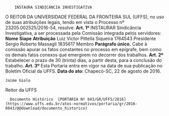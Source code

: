         INSTAURA SINDICÂNCIA INVESTIGATIVA  

 O REITOR DA UNIVERSIDADE FEDERAL DA FRONTEIRA SUL (UFFS), no uso de suas atribuições legais, tendo em vista o Processo nº 23205.002525/2016-54, resolve:   **Art. 1º** INSTAURAR Sindicância Investigativa, a ser processada pela Comissão integrada pelos servidores:     **Nome**    **Siape**    **Atribuição**      Luiz Victor Pittella Siqueira   1764543   Presidente     Sergio Roberto Massagli   1835617   Membro     **Parágrafo único.** Cabe à comissão apurar os fatos constantes no processo em epígrafe, bem como os demais fatos conexos que emergirem no decorrer dos trabalhos.   **Art. 2º** Estabelecer o prazo de 30 (trinta) dias, a partir desta, para a conclusão do trabalho.   **Art. 3º** Esta Portaria entra em vigor na data de sua publicação no Boletim Oficial da UFFS.      **Data do ato:** Chapecó-SC, 22 de agosto de 2016.   
 

    Jaime Giolo   
 Reitor da UFFS 

      Documento Histórico  [PORTARIA Nº 843/GR/UFFS/2016](https://www.uffs.edu.br/atos-normativos/portaria/gr/2016-0843/@@download/documento_historico)     
      